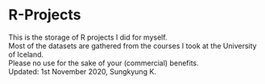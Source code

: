 # R-Projects

This is the storage of R projects I did for myself. </br>
Most of the datasets are gathered from the courses I took at the University of Iceland. </br>
Please no use for the sake of your (commercial) benefits. </br>
Updated: 1st November 2020, Sungkyung K.

